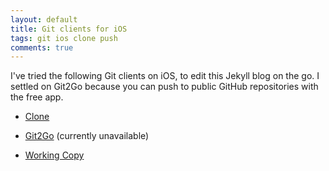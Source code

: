 ```yaml
---
layout: default
title: Git clients for iOS
tags: git ios clone push
comments: true
---
```


I've tried the following Git clients on iOS, to edit this Jekyll blog on the go. I settled on Git2Go because you can push to public GitHub repositories with the free app.

- [Clone](https://itunes.apple.com/us/app/clone-advanced-mobile-client/id1037881290?mt=8)

- [Git2Go](https://itunes.apple.com/us/app/git2go-git-client-you-always/id963577401?mt=8) (currently unavailable)

- [Working Copy](https://itunes.apple.com/us/app/working-copy/id896694807?mt=8)
